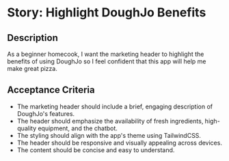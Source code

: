 # Story: Highlight DoughJo Benefits

## Description
As a beginner homecook, I want the marketing header to highlight the benefits of using DoughJo so I feel confident that this app will help me make great pizza.

## Acceptance Criteria
- The marketing header should include a brief, engaging description of DoughJo's features.
- The header should emphasize the availability of fresh ingredients, high-quality equipment, and the chatbot.
- The styling should align with the app's theme using TailwindCSS.
- The header should be responsive and visually appealing across devices.
- The content should be concise and easy to understand.